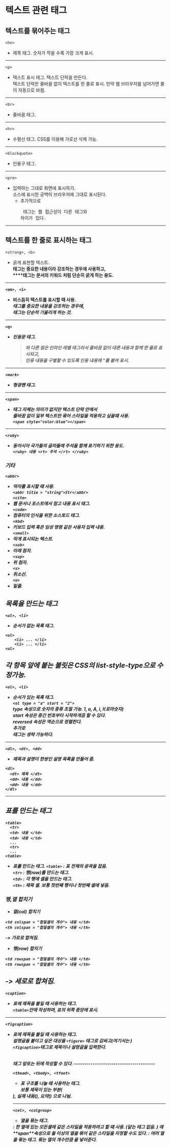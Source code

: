 # 텍스트 관련 태그    
## 텍스트를 묶어주는 태그     
```<hn>```     
+ 제목 태그. 숫자가 작을 수록 가장 크게 표시.   
-------------------------------       
```<p>```     
+ 텍스트 표시 태그. 택스트 단락을 만든다.   
텍스트 단락은 줄바꿈 없이 텍스트를 한 줄로 표시. 만약 웹 브라우저를 넘어가면 줄이 자동으로 바뀜.   
--------------------------------    
```<br>```     
+ 줄바꿈 태그.      
---------------------------------  
```<hr>```      
+ 수평선 태그. CSS를 이용해 가로선 삭제 가능.       
----------------------------------
```<blockquote>```   
+ 인용구 태그.      
-----------------------------------
```<pre>```     
+ 입력하는 그대로 화면에 표시하기.      
소스에 표시한 공백이 브라우저에 그대로 표시된다. 
  + 추가적으로 **<pre>** 태그는 웹 접근성이 다른 태그와 차이가 있다.        
-----------------------------------------
## 텍스트를 한 줄로 표시하는 태그       
```<strong>, <b>```     
+ 굵게 표현할 텍스트.       
**<strong>** 태그는 중요한 내용이라 강조하는 경우에 사용하고,     
**<b>**태그는 문서의 키워드 처럼 단순히 굵게 하는 용도.         
---------------------------------------
```<em>, <i>```     
+ 비스듬히 텍스트를 표시할 때 사용.     
**<em>** 태그틑 중요한 내용을 강조하는 경우에,      
**<i>** 태그는 단순히 기울리게 하는 것.             
---------------------------------------
```<q>```       
+ 인용문 태그. <blockquote>와 다른 점은 인라인 레벨 태그라서 줄바꿈 없이 대른 내용과 함께 한 줄로 표시되고,     
인용 내용을 구별할 수 있도록 인용 내용에 "를 붙여 표시.     
-----------------------------------------
```<mark>```        
+ 형광펜 태그.          
----------------------------------------    
```<span>```        
+ 태그 자체는 의미가 없지만 택스트 단락 안에서      
줄바꿈 없이 일부 텍스트만 묶어 스타일을 적용하고 싶을때 사용.       
```<span style="color:blue"></span>```          
-------------------------------------------
```<ruby>```        
+ 동아시아 국가들의 글자들에 주석을 함께 표기하기 위한 용도.        
```<ruby> 내용 <rt> 주석 </rt> </ruby>```       
### 기타         
```<abbr>```        
+ 약자를 표시할 때 사용.        
```<abbr titie = "string">Str</abbr>```         
```<cite>```            
+ 웹 문서나 포스트에서 참고 내용 표시 태그.             
```<code>```            
+ 컴퓨터의 인식을 위한 소스토드 태그.           
```<kbd>```             
+ 키보드 입력 혹은 임성 명령 같은 사용자 입력 내용.         
```<small>```           
+ 작게 표시되는 텍스트.             
```<sub>```         
+ 아래 첨자.            
```<sup>```                 
+ 위 첨자.              
```<s>```           
+ 취소선.           
```<u>```           
+ 밑줄.             
## 목록을 만드는 태그           
```<ul>, <li>```            
+ 순서가 없는 목록 태그.    
```
<ul>     
    <li> ... </li>
    <li> ... </li>        
<ul>
```       
각 항목 앞에 붙는 불릿은 CSS의 list-style-type으로 수정가능.        
-------------------------------
```<ol>, <li>```            
+ 순서가 있는 목록 태그.    
```<ol type = "a" start = "2">```       
  type 속성으로 숫자의 종류 조절 가능. 1, a, A, i, I(로마숫자)        
  start 속성은 중간 번호부터 시작하게끔 할 수 있다.             
  reversed 속성은 역순으로 정렬한다.        
추가로 </li> 태그는 생략 가능하다.      
-------------------------------         
```<dl>, <dt>, <dd>```          
+ 제목과 설명이 한쌍인 설명 목록을 만들어 줌.           
```
<dl>
  <dt> 제목 </dt>
  <dd> 내용 </dd>
  <dd> 내용 </dd>
</dl>
```
-------------------------------
## 표를 만드는 태그         
```
<table>
  <tr>
  <td> 내용 </td>
  <td> 내용 </td>
  ...
  <tr>
  ...
<table>
```    
+ 표를 만드는 태그. 
```<table>``` : 표 전체의 윤곽을 잡음.            
```<tr>```  : 행(row)를 만드는 태그.        
```<td>``` : 각 행에 셀을 만드는 태그.          
```<th>``` : 제목 셀. 보통 첫번째 행이나 첫번째 셀에 넣음.      
### 행,열 합치기  
+ 열(col) 합치기                
```
<td colspan = "합칠셀의 개수"> 내용 </td>
<th colspan = "합칠셀의 개수"> 내용 </th>
```         
-> 가로로 합쳐짐.           
+ 행(row) 합치기            
```
<td rowspan = "합칠셀의 개수"> 내용 </td>
<th rowspan = "합칠셀의 개수"> 내용 </th>
```         
-> 세로로 합쳐짐.           
---------------------------------
```<caption>```         
+ 표에 제목을 붙일 때 사용하는 태그.            
```<table>```안에 작성하며, 표의 위쪽 중앙에 표시.      
-----------------------------------      
```<figcaption>```          
+ 표에 제목을 붙일 때 사용하는 태그.            
설명글을 붙이고 싶은 대상을 ```<figure>``` 태그로 감싸고(여기서는 <table>)          
```<figcaption>```태그로 제목이나 설명글을 입력한다.        
<table>태그 앞또는 뒤에 작성할 수 있다.             
---------------------------------------     

```<thead>, <tbody>, <tfoot>``` 
+ 표 구조를 나눌 때 사용하는 태그.      
보통 제목이 있는 부분(<thead>), 실제 내용(<tbody>), 요약(<tfoot>) 으로 나뉨.            
-----------------------------------------
```<col>, <colgroup>```             
+ 열을 묶는 태그.       
<col> : 한 열에 있는 모든셀에 같은 스타일을 적용하려고 할 때 사용. (닽는 태그 없음. )           
<col>에 **span**속성으로 둘 이상의 열을 묶어 같은 스타일을 지정할 수도 있다.        
<colgroup> : 여러 열을 묶는 태그. 묶는 열의 개수만큼 <col>을 넣어준다. 
